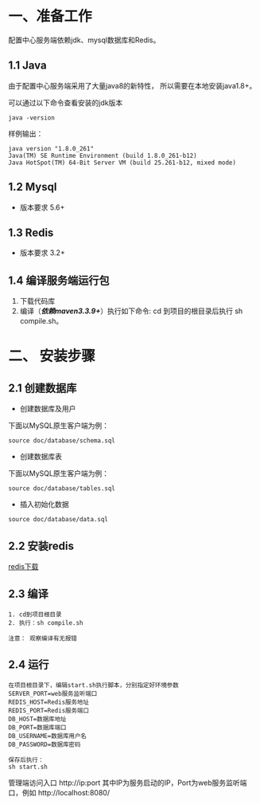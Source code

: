 # 一、准备工作
配置中心服务端依赖jdk、mysql数据库和Redis。
## 1.1 Java
由于配置中心服务端采用了大量java8的新特性， 所以需要在本地安装java1.8+。

可以通过以下命令查看安装的jdk版本

```bazaar
java -version
```

样例输出：

```bazaar
java version "1.8.0_261"
Java(TM) SE Runtime Environment (build 1.8.0_261-b12)
Java HotSpot(TM) 64-Bit Server VM (build 25.261-b12, mixed mode)
```

## 1.2 Mysql

+ 版本要求 5.6+

## 1.3 Redis

+ 版本要求 3.2+

## 1.4 编译服务端运行包

1.  下载代码库
2.  编译（***依赖maven3.3.9+***）执行如下命令:
    cd 到项目的根目录后执行 sh compile.sh。
    
# 二、 安装步骤

## 2.1 创建数据库

+ 创建数据库及用户

下面以MySQL原生客户端为例：
```bazaar
source doc/database/schema.sql
```

+ 创建数据库表
  

下面以MySQL原生客户端为例：
```bazaar
source doc/database/tables.sql
```

+ 插入初始化数据
```bazaar
source doc/database/data.sql
```

## 2.2 安装redis

[redis下载](https://redis.io/download/)


## 2.3 编译

```bazaar
1. cd到项目根目录
2. 执行：sh compile.sh

注意： 观察编译有无报错
```

## 2.4 运行

```bazaar
在项目根目录下，编辑start.sh执行脚本，分别指定好环境参数
SERVER_PORT=web服务监听端口
REDIS_HOST=Redis服务地址
REDIS_PORT=Redis服务端口
DB_HOST=数据库地址
DB_PORT=数据库端口
DB_USERNAME=数据库用户名
DB_PASSWORD=数据库密码

保存后执行：
sh start.sh

```
管理端访问入口
http://ip:port 其中IP为服务启动的IP，Port为web服务监听端口，例如 http://localhost:8080/

